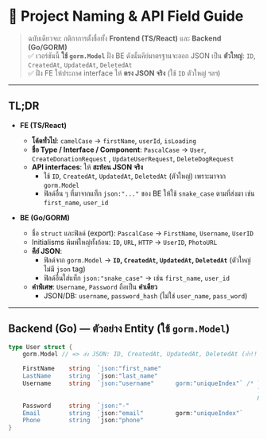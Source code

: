 # 📘 Project Naming & API Field Guide

> ฉบับเดียวจบ: กติกาการตั้งชื่อทั้ง **Frontend (TS/React)** และ **Backend (Go/GORM)**  
> ✅ เวอร์ชันนี้ **ใช้ `gorm.Model`** ฝั่ง BE ดังนั้นคีย์มาตรฐานจะออก JSON เป็น **ตัวใหญ่**: `ID`, `CreatedAt`, `UpdatedAt`, `DeletedAt`  
> ✅ ฝั่ง FE ให้ประกาศ interface ให้ **ตรง JSON จริง** (ใช้ `ID` ตัวใหญ่ ฯลฯ)

---

## TL;DR

- **FE (TS/React)**  
  - **โค้ดทั่วไป**: `camelCase` → `firstName`, `userId`, `isLoading`  
  - **ชื่อ Type / Interface / Component**: `PascalCase` → `User`, `CreateDonationRequest` , `UpdateUserRequest`, `DeleteDogRequest`
  - **API interfaces**: ให้ **สะท้อน JSON จริง**  
    - ใช้ `ID`, `CreatedAt`, `UpdatedAt`, `DeletedAt` (ตัวใหญ่) เพราะมาจาก `gorm.Model`
    - ฟิลด์อื่น ๆ ที่มาจากแท็ก `json:"..."` ของ BE ให้ใช้ `snake_case` ตามที่ส่งมา เช่น `first_name`, `user_id`

- **BE (Go/GORM)**  
  - ชื่อ `struct` และฟิลด์ (export): `PascalCase` → `FirstName`, `Username`, `UserID`  
  - Initialisms พิมพ์ใหญ่ทั้งก้อน: `ID`, `URL`, `HTTP` → `UserID`, `PhotoURL`  
  - **คีย์ JSON**:
    - ฟิลด์จาก `gorm.Model` → **`ID`, `CreatedAt`, `UpdatedAt`, `DeletedAt`** (ตัวใหญ่ ไม่มี `json` tag)
    - ฟิลด์อื่นใส่แท็ก `json:"snake_case"` → เช่น `first_name`, `user_id`
  - **คำพิเศษ**: `Username`, `Password` ถือเป็น **คำเดียว**  
    - JSON/DB: `username`, `password_hash` (ไม่ใช่ `user_name`, `pass_word`)

---

## Backend (Go) — ตัวอย่าง Entity (ใช้ `gorm.Model`)

```go
type User struct {
    gorm.Model // => ส่ง JSON: ID, CreatedAt, UpdatedAt, DeletedAt (ย้ำ!! ID ตัวใหญ่)

    FirstName    string  `json:"first_name"
    LastName     string  `json:"last_name"
    Username     string  `json:"username"      gorm:"uniqueIndex"` /* ให้มองเป็น Username✅ เพราะถือว่าคำเดียว
                                                                      ไม่ใช่ UserName❌ เช่นเดียวกับ
                                                                      Password✅ ไม่ใช่ PassWord❌ */
    Password     string  `json:"-"             
    Email        string  `json:"email"         gorm:"uniqueIndex"`
    Phone        string  `json:"phone"         
}
